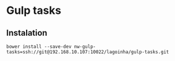 # Gulp tasks

## Instalation

```
bower install --save-dev nw-gulp-tasks=ssh://git@192.168.10.107:10022/lagoinha/gulp-tasks.git
```



